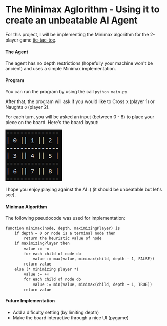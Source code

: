 # The Minimax Aglorithm  - Using it to create an unbeatable AI Agent
For this project, I will be implementing the Minimax algorithm for the 2-player game [tic-tac-toe](https://en.wikipedia.org/wiki/Tic-tac-toe).

#### The Agent
The agent has no depth restrictions (hopefully your machine won't be ancient) and uses a simple Minimax implementation. 

#### Program
You can run the program by using the call `python main.py`

After that, the program will ask if you would like to Cross `X` (player 1) or Naughts `O` (player 2).

For each turn, you will be asked an input (between 0 - 8) to place your piece on the board. Here's the board layout:

![alt text](board.PNG)

I hope you enjoy playing against the AI :) (it should be unbeatable but let's see).

#### Minimax Algorithm
The following pseudocode was used for implementation:
```
function minimax(node, depth, maximizingPlayer) is
    if depth = 0 or node is a terminal node then
        return the heuristic value of node
    if maximizingPlayer then
        value := −∞
        for each child of node do
            value := max(value, minimax(child, depth − 1, FALSE))
        return value
    else (* minimizing player *)
        value := +∞
        for each child of node do
            value := min(value, minimax(child, depth − 1, TRUE))
        return value
```

#### Future Implementation
- Add a dificulty setting (by limiting depth)
- Make the board interactive through a nice UI (pygame)
